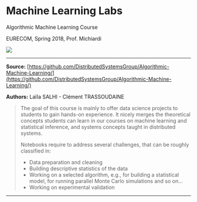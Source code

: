 # Machine Learning Labs
Algorithmic Machine Learning Course 

EURECOM, Spring 2018, Prof. Michiardi

![](https://travis-ci.com/intv0id/AML_Course.svg?token=3vvRazpU7RNVyEGLpoGp&branch=master)

----------

**Source:** [https://github.com/DistributedSystemsGroup/Algorithmic-Machine-Learning/](https://github.com/DistributedSystemsGroup/Algorithmic-Machine-Learning/)

**Authors:** Laïla SALHI - Clément TRASSOUDAINE

> The goal of this course is mainly to offer data science projects to students to gain hands-on experience. 
> It nicely merges the theoretical concepts students can learn in our courses on machine learning and statistical inference, and systems concepts taught in distributed systems.
>
> Notebooks require to address several challenges, that can be roughly classified in:
>
> * Data preparation and cleaning
> * Building descriptive statistics of the data
> * Working on a selected algorithm, e.g., for building a statistical model, for running parallel Monte Carlo simulations and so on...
> * Working on experimental validation


----------

